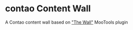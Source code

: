 contao Content Wall
===================

A Contao content wall based on ["The Wall"](https://github.com/plasm/the-wall) MooTools plugin